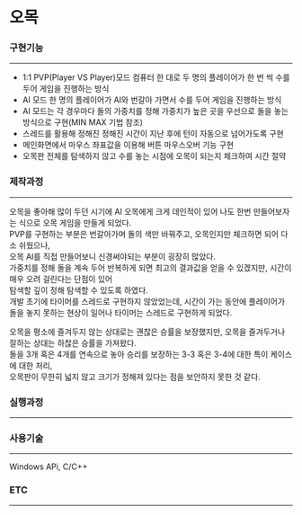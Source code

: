 # 오목

<h3> 구현기능 </h3> <hr>

- 1:1 PVP(Player VS Player)모드 컴퓨터 한 대로 두 명의 플레이어가 한 번 씩 수를 두어 게임을 진행하는 방식
- AI 모드 한 명의 플레이어가 AI와 번갈아 가면서 수를 두어 게임을 진행하는 방식
- AI 모드는 각 경우마다 돌의 가중치를 정해 가중치가 높은 곳을 우선으로 돌을 놓는 방식으로 구현(MIN MAX 기법 참조)
- 스레드를 활용해 정해진 정해진 시간이 지난 후에 턴이 자동으로 넘어가도록 구현
- 메인화면에서 마우스 좌표값을 이용해 버튼 마우스오버 기능 구현
- 오목판 전체를 탐색하지 않고 수를 놓는 시점에 오목이 되는지 체크하여 시간 절약


<h3> 제작과정 </h3> <hr>
오목을 좋아해 많이 두던 시기에 AI 오목에게 크게 데인적이 있어 나도 한번 만들어보자는 식으로 오목 게임을 만들게 되었다. <br>
PVP를 구현하는 부분은 번갈아가며 돌의 색만 바꿔주고, 오목인지만 체크하면 되어 다소 쉬웠으나, <br>
오목 AI를 직접 만들어보니 신경써야되는 부분이 굉장히 많았다. <br>
가중치를 정해 돌을 계속 두어 반복하게 되면 최고의 결과값을 얻을 수 있겠지만, 시간이 매우 오려 걸린다는 단점이 있어<br>
탐색할 깊이 정해 탐색할 수 있도록 하였다. <br>
개발 초기에 타이머를 스레드로 구현하지 않았었는데, 시간이 가는 동안에 플레이어가 돌을 놓지 못하는 현상이 일어나
타이머는 스레드로 구현하게 되었다.

오목을 평소에 즐겨두지 않는 상대로는 괜찮은 승률을 보장했지만, 오목을 즐겨두거나 잘하는 상대는 하찮은 승률을 가져왔다.<br>
돌을 3개 혹은 4개를 연속으로 놓아 승리를 보장하는 3-3 혹은 3-4에 대한 특이 케이스에 대한 처리,<br>
오목판이 무한히 넓지 않고 크기가 정해져 있다는 점을 보안하지 못한 것 같다.<br> 
<h3> 실행과정 </h3><hr>

<h3> 사용기술 </h3> <hr>
Windows APi, C/C++
<h3> ETC </h3> <hr>



